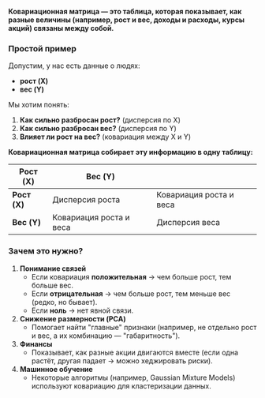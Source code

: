 **Ковариационная матрица — это таблица, которая показывает, как разные величины (например, рост и вес, доходы и расходы, курсы акций) связаны между собой.**

### Простой пример

Допустим, у нас есть данные о людях:

- **рост (X)**
- **вес (Y)**

Мы хотим понять:
1. **Как сильно разбросан рост?** (дисперсия по X)
2. **Как сильно разбросан вес?** (дисперсия по Y)
3. **Влияет ли рост на вес?** (ковариация между X и Y)

**Ковариационная матрица собирает эту информацию в одну таблицу:**

| Рост (X)     | Вес (Y)                 |                         |
| ------------ | ----------------------- | ----------------------- |
| **Рост (X)** | Дисперсия роста         | Ковариация роста и веса |
| **Вес (Y)**  | Ковариация роста и веса | Дисперсия веса          |

### Зачем это нужно?

1. **Понимание связей**
    - Если ковариация **положительная** → чем больше рост, тем больше вес.
    - Если **отрицательная** → чем больше рост, тем меньше вес (редко, но бывает).
    - Если **ноль** → нет явной связи.
2. **Снижение размерности (PCA)**
    - Помогает найти "главные" признаки (например, не отдельно рост и вес, а их комбинацию — "габаритность").
3. **Финансы**
    - Показывает, как разные акции двигаются вместе (если одна растёт, другая падает → можно хеджировать риски).
4. **Машинное обучение**
    - Некоторые алгоритмы (например, Gaussian Mixture Models) используют ковариацию для кластеризации данных.